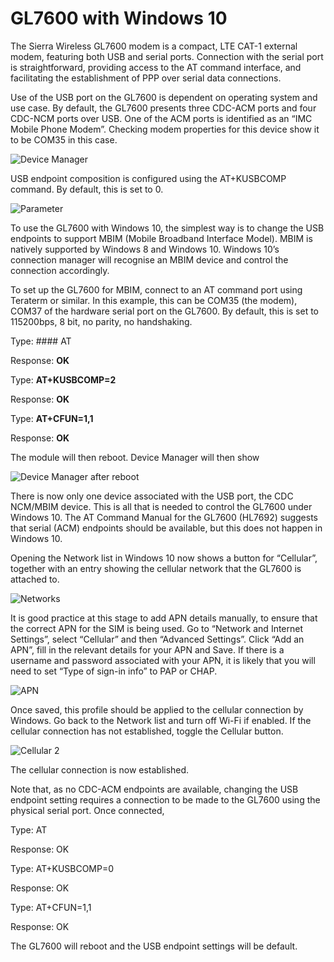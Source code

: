 # GL7600 with Windows 10

The Sierra Wireless GL7600 modem is a compact, LTE CAT-1 external modem, featuring both USB and serial ports. Connection with the serial port is straightforward, providing access to the AT command interface, and facilitating the establishment of PPP over serial data connections.

Use of the USB port on the GL7600 is dependent on operating system and use case. By default, the GL7600 presents three CDC-ACM ports and four CDC-NCM ports over USB. One of the ACM ports is identified as an “IMC Mobile Phone Modem”. Checking modem properties for this device show it to be COM35 in this case.
 
![Device Manager](./Images/1DEVMNGR.png "Device Manager")

USB endpoint composition is configured using the AT+KUSBCOMP command. By default, this is set to 0.

![Parameter](./Images/2PARAMETER.png)

To use the GL7600 with Windows 10, the simplest way is to change the USB endpoints to support MBIM (Mobile Broadband Interface Model). MBIM is natively supported by Windows 8 and Windows 10. Windows 10’s connection manager will recognise an MBIM device and control the connection accordingly.

To set up the GL7600 for MBIM, connect to an AT command port using Teraterm or similar. In this example, this can be COM35 (the modem), COM37 of the hardware serial port on the GL7600. By default, this is set to 115200bps, 8 bit, no parity, no handshaking.

Type:		 #### AT <Enter>
 
Response:	__OK__

Type: 		__AT+KUSBCOMP=2 <Enter>__
 
Response:	__OK__

Type:		 __AT+CFUN=1,1 <Enter>__
 
Response:	__OK__


The module will then reboot. Device Manager will then show
 
 ![Device Manager after reboot](./Images/3DEVMANCDCNCM.png)
 
There is now only one device associated with the USB port, the CDC NCM/MBIM device. This is all that is needed to control the GL7600 under Windows 10. The AT Command Manual for the GL7600 (HL7692) suggests that serial (ACM) endpoints should be available, but this does not happen in Windows 10.

Opening the Network list in Windows 10 now shows a button for “Cellular”, together with an entry showing the cellular network that the GL7600 is attached to. 
 
  ![Networks](./Images/4NETWORKS.png)
 
It is good practice at this stage to add APN details manually, to ensure that the correct APN for the SIM is being used. Go to “Network and Internet Settings”, select “Cellular” and then “Advanced Settings”. Click “Add an APN”, fill in the relevant details for your APN and Save. If there is a username and password associated with your APN, it is likely that you will need to set “Type of sign-in info” to PAP or CHAP. 
 
![APN](./Images/5APN.png)

Once saved, this profile should be applied to the cellular connection by Windows. Go back to the Network list and turn off Wi-Fi if enabled. If the cellular connection has not established, toggle the Cellular button. 
 
![Cellular 2](./Images/5NETWORK.png)

 The cellular connection is now established.

Note that, as no CDC-ACM endpoints are available, changing the USB endpoint setting requires a connection to be made to the GL7600 using the physical serial port. Once connected, 

Type:		 AT <Enter>
 
Response:	OK

Type: 		AT+KUSBCOMP=0 <Enter>
 
Response:	OK

Type:		 AT+CFUN=1,1 <Enter>
 
Response:	OK
 
 
The GL7600 will reboot and the USB endpoint settings will be default.

